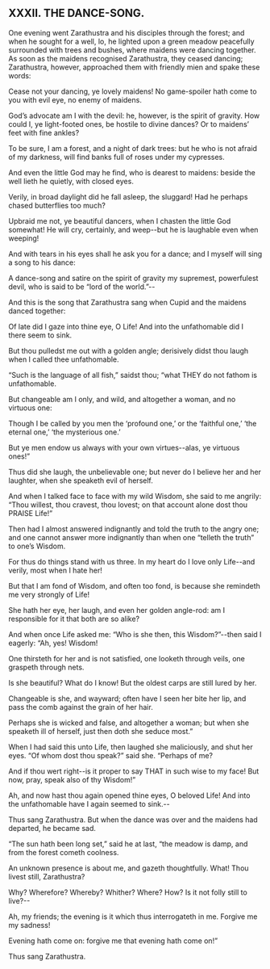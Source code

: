 ## XXXII. THE DANCE-SONG.

One evening went Zarathustra and his disciples through the forest; and
when he sought for a well, lo, he lighted upon a green meadow peacefully
surrounded with trees and bushes, where maidens were dancing together.
As soon as the maidens recognised Zarathustra, they ceased dancing;
Zarathustra, however, approached them with friendly mien and spake these
words:

Cease not your dancing, ye lovely maidens! No game-spoiler hath come to
you with evil eye, no enemy of maidens.

God’s advocate am I with the devil: he, however, is the spirit of
gravity. How could I, ye light-footed ones, be hostile to divine dances?
Or to maidens’ feet with fine ankles?

To be sure, I am a forest, and a night of dark trees: but he who is not
afraid of my darkness, will find banks full of roses under my cypresses.

And even the little God may he find, who is dearest to maidens: beside
the well lieth he quietly, with closed eyes.

Verily, in broad daylight did he fall asleep, the sluggard! Had he
perhaps chased butterflies too much?

Upbraid me not, ye beautiful dancers, when I chasten the little God
somewhat! He will cry, certainly, and weep--but he is laughable even
when weeping!

And with tears in his eyes shall he ask you for a dance; and I myself
will sing a song to his dance:

A dance-song and satire on the spirit of gravity my supremest,
powerfulest devil, who is said to be “lord of the world.”--

And this is the song that Zarathustra sang when Cupid and the maidens
danced together:

Of late did I gaze into thine eye, O Life! And into the unfathomable did
I there seem to sink.

But thou pulledst me out with a golden angle; derisively didst thou
laugh when I called thee unfathomable.

“Such is the language of all fish,” saidst thou; “what THEY do not
fathom is unfathomable.

But changeable am I only, and wild, and altogether a woman, and no
virtuous one:

Though I be called by you men the ‘profound one,’ or the ‘faithful one,’
‘the eternal one,’ ‘the mysterious one.’

But ye men endow us always with your own virtues--alas, ye virtuous
ones!”

Thus did she laugh, the unbelievable one; but never do I believe her and
her laughter, when she speaketh evil of herself.

And when I talked face to face with my wild Wisdom, she said to me
angrily: “Thou willest, thou cravest, thou lovest; on that account alone
dost thou PRAISE Life!”

Then had I almost answered indignantly and told the truth to the angry
one; and one cannot answer more indignantly than when one “telleth the
truth” to one’s Wisdom.

For thus do things stand with us three. In my heart do I love only
Life--and verily, most when I hate her!

But that I am fond of Wisdom, and often too fond, is because she
remindeth me very strongly of Life!

She hath her eye, her laugh, and even her golden angle-rod: am I
responsible for it that both are so alike?

And when once Life asked me: “Who is she then, this Wisdom?”--then said
I eagerly: “Ah, yes! Wisdom!

One thirsteth for her and is not satisfied, one looketh through veils,
one graspeth through nets.

Is she beautiful? What do I know! But the oldest carps are still lured
by her.

Changeable is she, and wayward; often have I seen her bite her lip, and
pass the comb against the grain of her hair.

Perhaps she is wicked and false, and altogether a woman; but when she
speaketh ill of herself, just then doth she seduce most.”

When I had said this unto Life, then laughed she maliciously, and shut
her eyes. “Of whom dost thou speak?” said she. “Perhaps of me?

And if thou wert right--is it proper to say THAT in such wise to my
face! But now, pray, speak also of thy Wisdom!”

Ah, and now hast thou again opened thine eyes, O beloved Life! And into
the unfathomable have I again seemed to sink.--

Thus sang Zarathustra. But when the dance was over and the maidens had
departed, he became sad.

“The sun hath been long set,” said he at last, “the meadow is damp, and
from the forest cometh coolness.

An unknown presence is about me, and gazeth thoughtfully. What! Thou
livest still, Zarathustra?

Why? Wherefore? Whereby? Whither? Where? How? Is it not folly still to
live?--

Ah, my friends; the evening is it which thus interrogateth in me.
Forgive me my sadness!

Evening hath come on: forgive me that evening hath come on!”

Thus sang Zarathustra.




